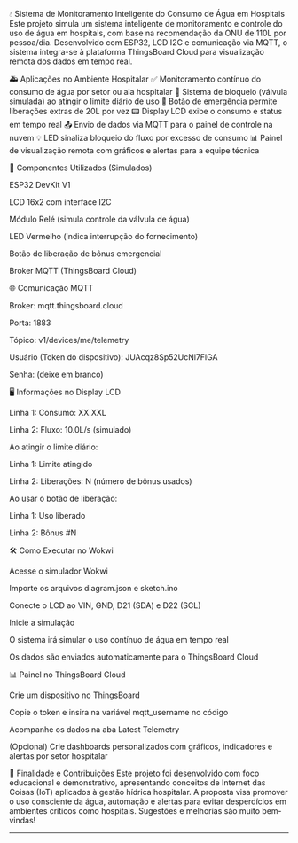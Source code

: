 💧 Sistema de Monitoramento Inteligente do Consumo de Água em Hospitais
Este projeto simula um sistema inteligente de monitoramento e controle do uso de água em hospitais, com base na recomendação da ONU de 110L por pessoa/dia. Desenvolvido com ESP32, LCD I2C e comunicação via MQTT, o sistema integra-se à plataforma ThingsBoard Cloud para visualização remota dos dados em tempo real.

🚑 Aplicações no Ambiente Hospitalar
✅ Monitoramento contínuo do consumo de água por setor ou ala hospitalar
🚫 Sistema de bloqueio (válvula simulada) ao atingir o limite diário de uso
🔘 Botão de emergência permite liberações extras de 20L por vez
📟 Display LCD exibe o consumo e status em tempo real
📤 Envio de dados via MQTT para o painel de controle na nuvem
💡 LED sinaliza bloqueio do fluxo por excesso de consumo
📊 Painel de visualização remota com gráficos e alertas para a equipe técnica

🔧 Componentes Utilizados (Simulados)

ESP32 DevKit V1

LCD 16x2 com interface I2C

Módulo Relé (simula controle da válvula de água)

LED Vermelho (indica interrupção do fornecimento)

Botão de liberação de bônus emergencial

Broker MQTT (ThingsBoard Cloud)

🌐 Comunicação MQTT

Broker: mqtt.thingsboard.cloud

Porta: 1883

Tópico: v1/devices/me/telemetry

Usuário (Token do dispositivo): JUAcqz8Sp52UcNl7FlGA

Senha: (deixe em branco)


🖥 Informações no Display LCD

Linha 1: Consumo: XX.XXL

Linha 2: Fluxo: 10.0L/s (simulado)

Ao atingir o limite diário:

Linha 1: Limite atingido

Linha 2: Liberações: N (número de bônus usados)

Ao usar o botão de liberação:

Linha 1: Uso liberado

Linha 2: Bônus #N

🛠 Como Executar no Wokwi

Acesse o simulador Wokwi

Importe os arquivos diagram.json e sketch.ino

Conecte o LCD ao VIN, GND, D21 (SDA) e D22 (SCL)

Inicie a simulação

O sistema irá simular o uso contínuo de água em tempo real

Os dados são enviados automaticamente para o ThingsBoard Cloud

📊 Painel no ThingsBoard Cloud

Crie um dispositivo no ThingsBoard

Copie o token e insira na variável mqtt_username no código

Acompanhe os dados na aba Latest Telemetry

(Opcional) Crie dashboards personalizados com gráficos, indicadores e alertas por setor hospitalar

🧠 Finalidade e Contribuições
Este projeto foi desenvolvido com foco educacional e demonstrativo, apresentando conceitos de Internet das Coisas (IoT) aplicados à gestão hídrica hospitalar. A proposta visa promover o uso consciente da água, automação e alertas para evitar desperdícios em ambientes críticos como hospitais. Sugestões e melhorias são muito bem-vindas!

---
